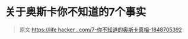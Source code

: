 # 关于奥斯卡你不知道的7个事实

> 原文:[https://life hacker . com/7-你不知道的奥斯卡真相-1848705392](https://lifehacker.com/7-facts-you-didnt-know-about-the-oscars-1848705392)